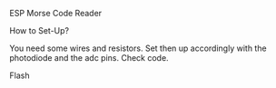ESP Morse Code Reader

How to Set-Up?

You need some wires and resistors.
Set then up accordingly with the photodiode and the adc pins. Check code.

Flash 

